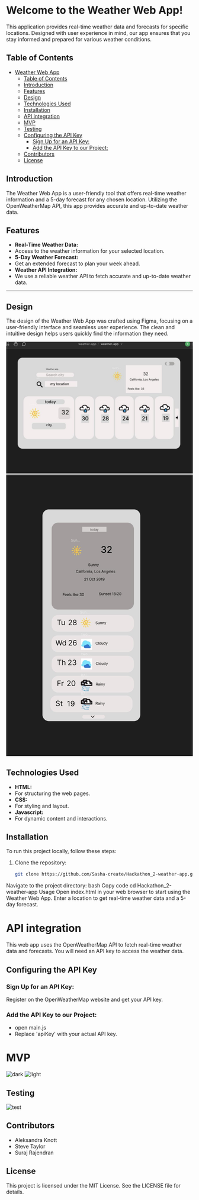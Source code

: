 # Welcome to the Weather Web App!

This application provides real-time weather data and forecasts for specific locations. Designed with user experience in mind, our app ensures that you stay informed and prepared for various weather conditions.

## Table of Contents

- [Weather Web App](#weather-web-app)
  - [Table of Contents](#table-of-contents)
  - [Introduction](#introduction)
  - [Features](#features)
  - [Design](#design)
  - [Technologies Used](#technologies-used)
  - [Installation](#installation)
  - [API integration](#api-integration)
  - [MVP](#mvp)
  - [Testing](#testing)
  - [Configuring the API Key](#configuring-the-api-key)
    - [Sign Up for an API Key:](#sign-up-for-an-api-key)
    - [Add the API Key to our Project:](#add-the-api-key-to-our-project)
  - [Contributors](#contributors)
  - [License](#license)

## Introduction

The Weather Web App is a user-friendly tool that offers real-time weather information and a 5-day forecast for any chosen location. Utilizing the OpenWeatherMap API, this app provides accurate and up-to-date weather data.

## Features

- **Real-Time Weather Data:**
- Access to the weather information for your selected location.
- **5-Day Weather Forecast:** 
- Get an extended forecast to plan your week ahead.
- **Weather API Integration:**
- We use a reliable weather API to fetch accurate and up-to-date weather data.

------

## Design

The design of the Weather Web App was crafted using Figma, focusing on a user-friendly interface and seamless user experience. The clean and intuitive design helps users quickly find the information they need.

![desktop](assets/images/desktop.jpg)
![mobile](assets/images/mobile.jpg)

## Technologies Used

- **HTML:**
- For structuring the web pages.
- **CSS:**
- For styling and layout.
- **Javascript:**
- For dynamic content and interactions.

## Installation

To run this project locally, follow these steps:

1. Clone the repository:
   ```bash
   git clone https://github.com/Sasha-create/Hackathon_2-weather-app.git
Navigate to the project directory:
bash
Copy code
cd Hackathon_2-weather-app
Usage
Open index.html in your web browser to start using the Weather Web App. Enter a location to get real-time weather data and a 5-day forecast.

# API integration

This web app uses the OpenWeatherMap API to fetch real-time weather data and forecasts. You will need an API key to access the weather data.

## Configuring the API Key

### Sign Up for an API Key: 

Register on the OpenWeatherMap website and get your API key.

### Add the API Key to our Project:

- open main.js
- Replace 'apiKey' with your actual API key.

# MVP

![dark](assets/images/dark.jpg) ![light](assets/images/light.jpg)

## Testing

![test](assets/images/Screenshot%202024-07-04%20at%2011.02.51.png)

## Contributors

- Aleksandra Knott
- Steve Taylor
- Suraj Rajendran

## License

This project is licensed under the MIT License. See the LICENSE file for details.